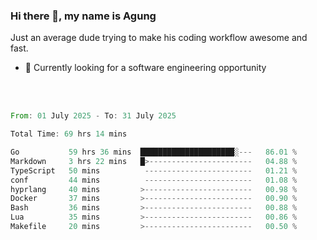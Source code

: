 ### Hi there 👋, my name is Agung
Just an average dude trying to make his coding workflow awesome and fast.

<!--
**agungfir98/agungfir98** is a ✨ _special_ ✨ repository because its `README.md` (this file) appears on your GitHub profile.
-->

- 🔭 Currently looking for a software engineering opportunity
<br/>
<br/>
<!--START_SECTION:waka-->

```rust
From: 01 July 2025 - To: 31 July 2025

Total Time: 69 hrs 14 mins

Go           59 hrs 36 mins  █████████████████████░---   86.01 %
Markdown     3 hrs 22 mins   █>-----------------------   04.88 %
TypeScript   50 mins          ------------------------   01.21 %
conf         44 mins          ------------------------   01.08 %
hyprlang     40 mins         >------------------------   00.98 %
Docker       37 mins         >------------------------   00.90 %
Bash         36 mins         >------------------------   00.88 %
Lua          35 mins         >------------------------   00.86 %
Makefile     20 mins         >------------------------   00.50 %
```

<!--END_SECTION:waka-->
